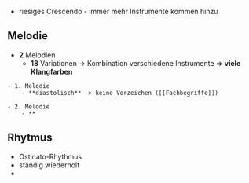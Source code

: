 - riesiges Crescendo - immer mehr Instrumente kommen hinzu

## Melodie
- **2** Melodien
	- **18** Variationen -> Kombination verschiedene Instrumente => **viele Klangfarben**
<!--SR:!2024-07-06,3,250-->
	- 1. Melodie
		- **diastolisch** -> keine Vorzeichen ([[Fachbegriffe]])
<!--SR:!2024-07-06,3,250-->
	- 2. Melodie
		- **

## Rhytmus
- Ostinato-Rhythmus
- ständig wiederholt
- 